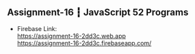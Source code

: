 ## Assignment-16 ┇ JavaScript 52 Programs
- Firebase Link:  </br>
https://assignment-16-2dd3c.web.app </br>
https://assignment-16-2dd3c.firebaseapp.com/
